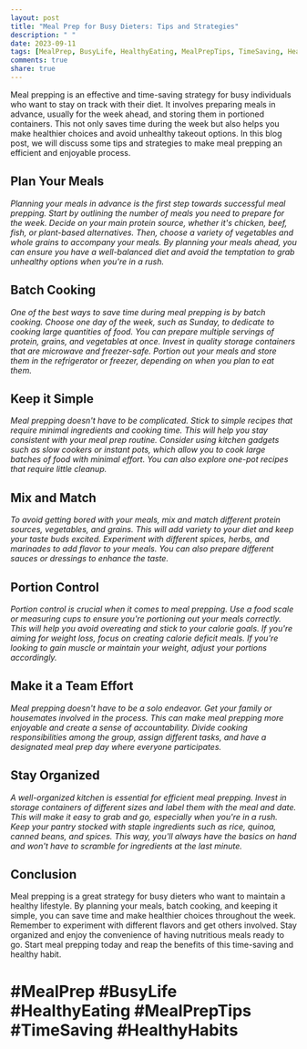 ```yaml
---
layout: post
title: "Meal Prep for Busy Dieters: Tips and Strategies"
description: " "
date: 2023-09-11
tags: [MealPrep, BusyLife, HealthyEating, MealPrepTips, TimeSaving, HealthyHabits]
comments: true
share: true
---
```


Meal prepping is an effective and time-saving strategy for busy individuals who want to stay on track with their diet. It involves preparing meals in advance, usually for the week ahead, and storing them in portioned containers. This not only saves time during the week but also helps you make healthier choices and avoid unhealthy takeout options. In this blog post, we will discuss some tips and strategies to make meal prepping an efficient and enjoyable process.

## Plan Your Meals

*Planning your meals in advance is the first step towards successful meal prepping. Start by outlining the number of meals you need to prepare for the week. Decide on your main protein source, whether it's chicken, beef, fish, or plant-based alternatives. Then, choose a variety of vegetables and whole grains to accompany your meals.*
*By planning your meals ahead, you can ensure you have a well-balanced diet and avoid the temptation to grab unhealthy options when you're in a rush.*

## Batch Cooking

*One of the best ways to save time during meal prepping is by batch cooking. Choose one day of the week, such as Sunday, to dedicate to cooking large quantities of food. You can prepare multiple servings of protein, grains, and vegetables at once.*
*Invest in quality storage containers that are microwave and freezer-safe. Portion out your meals and store them in the refrigerator or freezer, depending on when you plan to eat them.*

## Keep it Simple

*Meal prepping doesn't have to be complicated. Stick to simple recipes that require minimal ingredients and cooking time. This will help you stay consistent with your meal prep routine.*
*Consider using kitchen gadgets such as slow cookers or instant pots, which allow you to cook large batches of food with minimal effort. You can also explore one-pot recipes that require little cleanup.*

## Mix and Match

*To avoid getting bored with your meals, mix and match different protein sources, vegetables, and grains. This will add variety to your diet and keep your taste buds excited.*
*Experiment with different spices, herbs, and marinades to add flavor to your meals. You can also prepare different sauces or dressings to enhance the taste.*

## Portion Control

*Portion control is crucial when it comes to meal prepping. Use a food scale or measuring cups to ensure you're portioning out your meals correctly. This will help you avoid overeating and stick to your calorie goals.*
*If you're aiming for weight loss, focus on creating calorie deficit meals. If you're looking to gain muscle or maintain your weight, adjust your portions accordingly.*

## Make it a Team Effort

*Meal prepping doesn't have to be a solo endeavor. Get your family or housemates involved in the process. This can make meal prepping more enjoyable and create a sense of accountability.*
*Divide cooking responsibilities among the group, assign different tasks, and have a designated meal prep day where everyone participates.*

## Stay Organized

*A well-organized kitchen is essential for efficient meal prepping. Invest in storage containers of different sizes and label them with the meal and date. This will make it easy to grab and go, especially when you're in a rush.*
*Keep your pantry stocked with staple ingredients such as rice, quinoa, canned beans, and spices. This way, you'll always have the basics on hand and won't have to scramble for ingredients at the last minute.*

## Conclusion

Meal prepping is a great strategy for busy dieters who want to maintain a healthy lifestyle. By planning your meals, batch cooking, and keeping it simple, you can save time and make healthier choices throughout the week. Remember to experiment with different flavors and get others involved. Stay organized and enjoy the convenience of having nutritious meals ready to go. Start meal prepping today and reap the benefits of this time-saving and healthy habit.

# #MealPrep #BusyLife #HealthyEating #MealPrepTips #TimeSaving #HealthyHabits